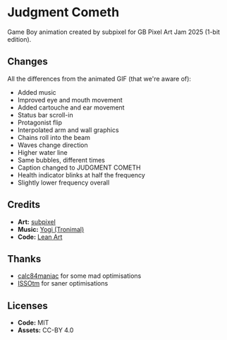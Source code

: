 # Judgment Cometh

Game Boy animation created by subpixel for GB Pixel Art Jam 2025 (1-bit edition).

## Changes

All the differences from the animated GIF (that we're aware of):

* Added music
* Improved eye and mouth movement
* Added cartouche and ear movement
* Status bar scroll-in
* Protagonist flip
* Interpolated arm and wall graphics
* Chains roll into the beam
* Waves change direction
* Higher water line
* Same bubbles, different times
* Caption changed to JUDGMENT COMETH
* Health indicator blinks at half the frequency
* Slightly lower frequency overall

## Credits

* **Art:** [subpixel](https://subpixel.itch.io/)
* **Music:** [Yogi (Tronimal)](https://yogi-tronimal.itch.io/)
* **Code:** [Lean Art](https://leanart.itch.io/)

## Thanks

* [calc84maniac](https://github.com/calc84maniac/) for some mad optimisations
* [ISSOtm](https://github.com/ISSOtm) for saner optimisations

## Licenses

* **Code:** MIT
* **Assets:** CC-BY 4.0

